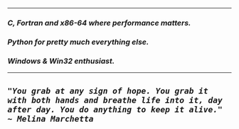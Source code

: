 ---------------
### ***C, Fortran and x86-64 where performance matters.***
### ***Python for pretty much everything else.***
### ***Windows & Win32 enthusiast.***
---------------

## *`"You grab at any sign of hope. You grab it with both hands and breathe life into it, day after day. You do anything to keep it alive." ~ Melina Marchetta`*
